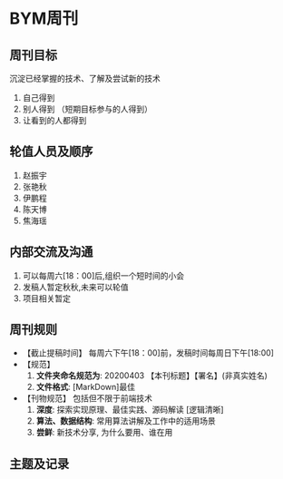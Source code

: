 # BYM周刊

## 周刊目标
沉淀已经掌握的技术、了解及尝试新的技术

1. 自己得到
2. 别人得到 （短期目标参与的人得到）
3. 让看到的人都得到

## 轮值人员及顺序

1. 赵振宇
2. 张艳秋
3. 伊鹏程
4. 陈天博
5. 焦海瑶

## 内部交流及沟通

1. 可以每周六[18：00]后,组织一个短时间的小会
2. 发稿人暂定秋秋,未来可以轮值
3. 项目相关暂定

## 周刊规则

- 【截止提稿时间】 每周六下午[18：00]前，发稿时间每周日下午[18:00]
- 【规范】
    1. **文件夹命名规范为**: 20200403 【本刊标题】【署名】(非真实姓名)
    2. **文件格式**: [MarkDown]最佳
- 【刊物规范】
包括但不限于前端技术
    1. **深度**: 探索实现原理、最佳实践、源码解读 [逻辑清晰]
    2. **算法、数据结构**: 常用算法讲解及工作中的适用场景
    3. **尝鲜**: 新技术分享, 为什么要用、谁在用

## 主题及记录